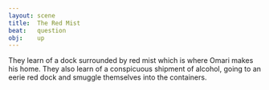 ```yaml
---
layout: scene
title:  The Red Mist
beat:   question
obj:    up
---
```



They learn of a dock surrounded by red mist which is where Omari makes his home.
They also learn of a conspicuous shipment of alcohol,
going to an eerie red dock and smuggle themselves into the containers.










